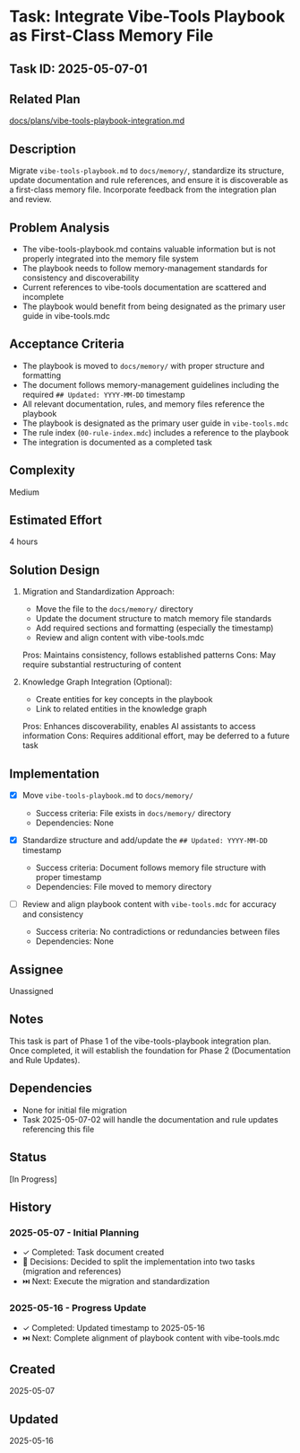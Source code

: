 # Task: Integrate Vibe-Tools Playbook as First-Class Memory File

## Task ID: 2025-05-07-01

## Related Plan
[docs/plans/vibe-tools-playbook-integration.md](../plans/vibe-tools-playbook-integration.md)

## Description
Migrate `vibe-tools-playbook.md` to `docs/memory/`, standardize its structure, update documentation and rule references, and ensure it is discoverable as a first-class memory file. Incorporate feedback from the integration plan and review.

## Problem Analysis
- The vibe-tools-playbook.md contains valuable information but is not properly integrated into the memory file system
- The playbook needs to follow memory-management standards for consistency and discoverability
- Current references to vibe-tools documentation are scattered and incomplete
- The playbook would benefit from being designated as the primary user guide in vibe-tools.mdc

## Acceptance Criteria
- The playbook is moved to `docs/memory/` with proper structure and formatting
- The document follows memory-management guidelines including the required `## Updated: YYYY-MM-DD` timestamp
- All relevant documentation, rules, and memory files reference the playbook
- The playbook is designated as the primary user guide in `vibe-tools.mdc`
- The rule index (`00-rule-index.mdc`) includes a reference to the playbook
- The integration is documented as a completed task

## Complexity
Medium

## Estimated Effort
4 hours

## Solution Design
1. Migration and Standardization Approach:
   - Move the file to the `docs/memory/` directory
   - Update the document structure to match memory file standards
   - Add required sections and formatting (especially the timestamp)
   - Review and align content with vibe-tools.mdc

   Pros: Maintains consistency, follows established patterns
   Cons: May require substantial restructuring of content

2. Knowledge Graph Integration (Optional):
   - Create entities for key concepts in the playbook
   - Link to related entities in the knowledge graph

   Pros: Enhances discoverability, enables AI assistants to access information
   Cons: Requires additional effort, may be deferred to a future task

## Implementation
- [x] Move `vibe-tools-playbook.md` to `docs/memory/`
  - Success criteria: File exists in `docs/memory/` directory
  - Dependencies: None

- [x] Standardize structure and add/update the `## Updated: YYYY-MM-DD` timestamp
  - Success criteria: Document follows memory file structure with proper timestamp
  - Dependencies: File moved to memory directory

- [ ] Review and align playbook content with `vibe-tools.mdc` for accuracy and consistency
  - Success criteria: No contradictions or redundancies between files
  - Dependencies: None

## Assignee
Unassigned

## Notes
This task is part of Phase 1 of the vibe-tools-playbook integration plan. Once completed, it will establish the foundation for Phase 2 (Documentation and Rule Updates).

## Dependencies
- None for initial file migration
- Task 2025-05-07-02 will handle the documentation and rule updates referencing this file

## Status
[In Progress]

## History
### 2025-05-07 - Initial Planning
- ✓ Completed: Task document created
- 🤔 Decisions: Decided to split the implementation into two tasks (migration and references)
- ⏭️ Next: Execute the migration and standardization

### 2025-05-16 - Progress Update
- ✓ Completed: Updated timestamp to 2025-05-16
- ⏭️ Next: Complete alignment of playbook content with vibe-tools.mdc

## Created
2025-05-07

## Updated
2025-05-16
